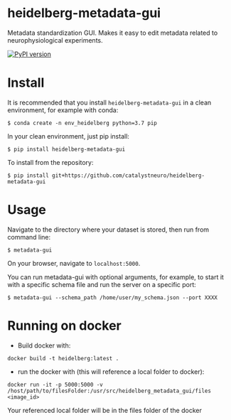 # heidelberg-metadata-gui
Metadata standardization GUI. Makes it easy to edit metadata related to neurophysiological experiments.

[![PyPI version](https://badge.fury.io/py/heidelberg-metadata-gui.svg)](https://badge.fury.io/py/heidelberg-metadata-gui)

# Install
It is recommended that you install `heidelberg-metadata-gui` in a clean environment, for example with conda:
```
$ conda create -n env_heidelberg python=3.7 pip
```

In your clean environment, just pip install:
```
$ pip install heidelberg-metadata-gui
```

To install from the repository:
```
$ pip install git+https://github.com/catalystneuro/heidelberg-metadata-gui
```

# Usage

Navigate to the directory where your dataset is stored, then run from command line:
```
$ metadata-gui
```

On your browser, navigate to `localhost:5000`.

You can run metadata-gui with optional arguments, for example, to start it with a specific schema file and run the server on a specific port:
```
$ metadata-gui --schema_path /home/user/my_schema.json --port XXXX
```

# Running on docker

- Build docker with:  
```
docker build -t heidelberg:latest .
```

- run the docker with (this will reference a local folder to docker):  
```
docker run -it -p 5000:5000 -v /host/path/to/filesFolder:/usr/src/heidelberg_metadata_gui/files <image_id>
```

Your referenced local folder will be in the files folder of the docker
